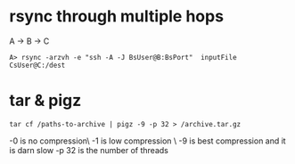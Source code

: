 
# rsync through multiple hops
A -> B -> C

```A> rsync -arzvh -e "ssh -A -J BsUser@B:BsPort"  inputFile CsUser@C:/dest```


# tar & pigz
```tar cf /paths-to-archive | pigz -9 -p 32 > /archive.tar.gz```

-0 is no compression\\ 
-1 is low compression \\
-9 is best compression and it is darn slow
-p 32 is the number of threads
